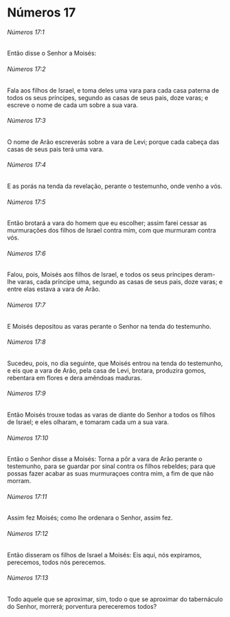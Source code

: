 # Números 17

###### Números 17:1

Então disse o Senhor a Moisés:

###### Números 17:2

Fala aos filhos de Israel, e toma deles uma vara para cada casa paterna de todos os seus príncipes, segundo as casas de seus pais, doze varas; e escreve o nome de cada um sobre a sua vara.

###### Números 17:3

O nome de Arão escreverás sobre a vara de Levi; porque cada cabeça das casas de seus pais terá uma vara.

###### Números 17:4

E as porás na tenda da revelação, perante o testemunho, onde venho a vós.

###### Números 17:5

Então brotará a vara do homem que eu escolher; assim farei cessar as murmurações dos filhos de Israel contra mim, com que murmuram contra vós.

###### Números 17:6

Falou, pois, Moisés aos filhos de Israel, e todos os seus príncipes deram-lhe varas, cada príncipe uma, segundo as casas de seus pais, doze varas; e entre elas estava a vara de Arão.

###### Números 17:7

E Moisés depositou as varas perante o Senhor na tenda do testemunho.

###### Números 17:8

Sucedeu, pois, no dia seguinte, que Moisés entrou na tenda do testemunho, e eis que a vara de Arão, pela casa de Levi, brotara, produzira gomos, rebentara em flores e dera amêndoas maduras.

###### Números 17:9

Então Moisés trouxe todas as varas de diante do Senhor a todos os filhos de Israel; e eles olharam, e tomaram cada um a sua vara.

###### Números 17:10

Então o Senhor disse a Moisés: Torna a pôr a vara de Arão perante o testemunho, para se guardar por sinal contra os filhos rebeldes; para que possas fazer acabar as suas murmuraçoes contra mim, a fim de que não morram.

###### Números 17:11

Assim fez Moisés; como lhe ordenara o Senhor, assim fez.

###### Números 17:12

Então disseram os filhos de Israel a Moisés: Eis aqui, nós expiramos, perecemos, todos nós perecemos.

###### Números 17:13

Todo aquele que se aproximar, sim, todo o que se aproximar do tabernáculo do Senhor, morrerá; porventura pereceremos todos?


